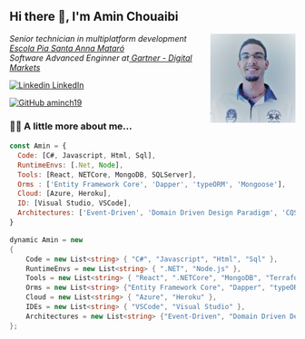 <h2> Hi there 👋, I'm Amin Chouaibi </h2>

<img align='right' src="./assets/portrait.jpg" width="150"> 

<p><em>Senior technician in multiplatform development<a href="https://mataro.escolapia.cat/etapes/formacio-professional/grau-superior/dam/"> Escola Pia Santa Anna Mataró</a>
</br>Software Advanced Enginner at<a href="https://www.gartner.com/en/digital-markets"> Gartner - Digital Markets</a>
</em></p>

[![Linkedin](https://i.stack.imgur.com/gVE0j.png) LinkedIn](https://es.linkedin.com/in/amin-chouaibi-el-azaar-223942160?trk=profile-badge)
&nbsp;

[![GitHub aminch19](https://img.shields.io/github/followers/aminch18?label=follow&style=social)](https://github.com/aminch18)
###  🐱‍💻 A little more about me...
```javascript
const Amin = {
  Code: [C#, Javascript, Html, Sql],
  RuntimeEnvs: [.Net, Node],
  Tools: [React, NETCore, MongoDB, SQLServer],
  Orms : ['Entity Framework Core', 'Dapper', 'typeORM', 'Mongoose'],
  Cloud: [Azure, Heroku],
  ID: [Visual Studio, VSCode],
  Architectures: ['Event-Driven', 'Domain Driven Design Paradigm', 'CQS', 'CQRS', 'Microservices'],
}
```

```cs
dynamic Amin = new
{
    Code = new List<string> { "C#", "Javascript", "Html", "Sql" },
    RuntimeEnvs = new List<string> { ".NET", "Node.js" },
    Tools = new List<string> { "React", ".NETCore", "MongoDB", "Terraform"},
    Orms = new List<string> {"Entity Framework Core", "Dapper", "typeORM", "Mongoose"},
    Cloud = new List<string> { "Azure", "Heroku" },
    IDEs = new List<string> { "VSCode", "Visual Studio" },
    Architectures = new List<string> {"Event-Driven", "Domain Driven Design Paradigm", "CQS", "CQRS", "Microservices"}
};
```
